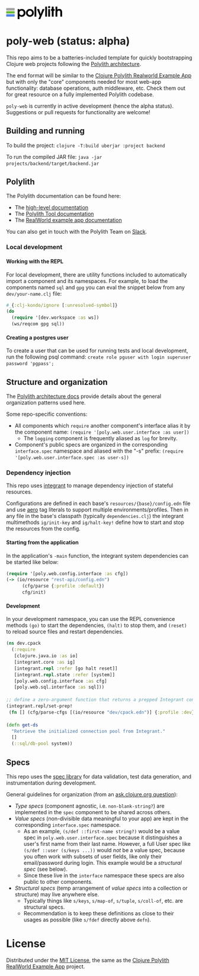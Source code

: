 <img src="logo.png" width="30%" alt="Polylith" id="logo">

# poly-web **(status: alpha)**

This repo aims to be a batteries-included template for quickly bootstrapping Clojure web projects following the [Polylith architecture](https://polylith.gitbook.io/polylith/).

The end format will be similar to the [Clojure Polylith Realworld Example App](https://github.com/furkan3ayraktar/clojure-polylith-realworld-example-app) but with only the "core" components needed for most web-app functionality: database operations, auth middleware, etc. Check them out for great resource on a fully implemented Polylith codebase. 

`poly-web` is currently in active development (hence the alpha status). Suggestions or pull requests for functionality are welcome!

## Building and running

To build the project: `clojure -T:build uberjar :project backend`

To run the compiled JAR file: `java -jar projects/backend/target/backend.jar`

## Polylith

The Polylith documentation can be found here:

- The [high-level documentation](https://polylith.gitbook.io/polylith)
- The [Polylith Tool documentation](https://polylith.gitbook.io/polylith/poly)
- The [RealWorld example app documentation](https://github.com/furkan3ayraktar/clojure-polylith-realworld-example-app)

You can also get in touch with the Polylith Team on [Slack](https://clojurians.slack.com/archives/C013B7MQHJQ).

### Local development

#### Working with the REPL

For local development, there are utility functions included to automatically import a component and its namespaces. For example, to load the components named `sql` and `gpg` you can eval the snippet below from any `dev/your-name.clj` file:

``` clojure
#_{:clj-kondo/ignore [:unresolved-symbol]}
(do
  (require '[dev.workspace :as ws])
  (ws/reqcom gpg sql))
```

#### Creating a postgres user

To create a user that can be used for running tests and local development, run the following psql command: `create role pguser with login superuser password 'pgpass';`

## Structure and organization

The [Polylith architecture docs](https://polylith.gitbook.io/polylith/architecture/2.1.-workspace) provide details about the general organization patterns used here.

Some repo-specific conventions:

- All components which `require` another component's interface alias it by the component name: `(require '[poly.web.user.interface :as user])`
  - The `logging` component is frequently aliased as `log` for brevity.
- Component's public specs are organized in the corresponding `interface.spec` namespace and aliased with the "-s" prefix: `(require '[poly.web.user.interface.spec :as user-s])`

### Dependency injection

This repo uses [integrant](https://github.com/weavejester/integrant) to manage dependency injection of stateful resources.

Configurations are defined in each base's `resources/{base}/config.edn` file and use [aero](https://github.com/juxt/aero) tag literals to support multiple environments/profiles. Then in any file in the base's classpath (typically `dependencies.clj`) the integrant multimethods `ig/init-key` and `ig/halt-key!` define how to start and stop the resources from the config.

#### Starting from the application

In the application's `-main` function, the integrant system dependencies can be started like below:

``` clojure
(require '[poly.web.config.interface :as cfg])
(-> (io/resource "rest-api/config.edn")
      (cfg/parse {:profile :default})
      cfg/init)
```

#### Development

In your development namespace, you can use the REPL convenience methods `(go)` to start the dependencies, `(halt)` to stop them, and `(reset)` to reload source files and restart dependencies.

``` clojure
(ns dev.cpack
  (:require
   [clojure.java.io :as io]
   [integrant.core :as ig]
   [integrant.repl :refer [go halt reset]]
   [integrant.repl.state :refer [system]]
   [poly.web.config.interface :as cfg]
   [poly.web.sql.interface :as sql]))

;; define a zero-argument function that returns a prepped Integrant configuration.
(integrant.repl/set-prep!
 (fn [] (cfg/parse-cfgs [(io/resource "dev/cpack.edn")] {:profile :dev})))

(defn get-ds
  "Retrieve the initialized connection pool from Integrant."
  []
  (::sql/db-pool system))
```

## Specs

This repo uses the [spec library](https://clojure.org/guides/spec) for data validation, test data generation, and instrumentation during development.

General guidelines for organization (from an [ask.clojure.org question](https://ask.clojure.org/index.php/9036/sharing-specs-between-modules)):

- *Type specs* (component agnostic, i.e. `non-blank-string?`) are implemented in the `spec` component to be shared across others.
- *Value specs* (non-divisible data meaningful to your app) are kept in the corresponding `interface.spec` namespace.
  - As an example, `(s/def ::first-name string?)` would be a value spec in `poly.web.user.interface.spec` because it distinguishes a user's first name from their last name. However, a full User spec like `(s/def ::user (s/keys ...))` would *not* be a value spec, because you often work with subsets of user fields, like only their email/password during login. This example would be a *structural spec* (see below).
  - Since these live in the `interface` namespace these specs are also public to other components.
- *Structural specs* (temp arrangement of *value specs* into a collection or structure) may live anywhere else.
  - Typically things like `s/keys`, `s/map-of`, `s/tuple`, `s/coll-of`, etc. are structural specs.
  - Recommendation is to keep these definitions as close to their usages as possible (like `s/fdef` directly above `defn`).

# License

Distributed under the [MIT License](https://opensource.org/licenses/MIT), the same as the [Clojure Polylith RealWorld Example App](https://github.com/furkan3ayraktar/clojure-polylith-realworld-example-app) project.
